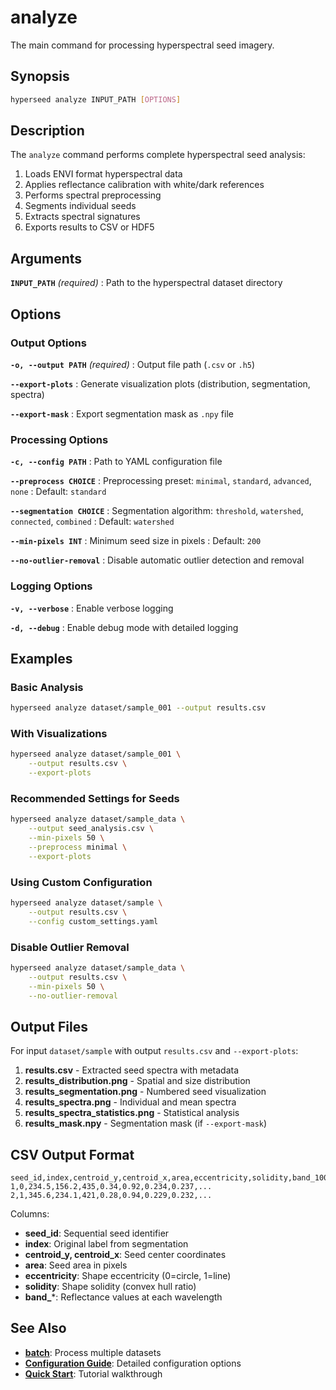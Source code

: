 # analyze

The main command for processing hyperspectral seed imagery.

## Synopsis

```bash
hyperseed analyze INPUT_PATH [OPTIONS]
```

## Description

The `analyze` command performs complete hyperspectral seed analysis:

1. Loads ENVI format hyperspectral data
2. Applies reflectance calibration with white/dark references
3. Performs spectral preprocessing
4. Segments individual seeds
5. Extracts spectral signatures
6. Exports results to CSV or HDF5

## Arguments

**`INPUT_PATH`** *(required)*
: Path to the hyperspectral dataset directory

## Options

### Output Options

**`-o, --output PATH`** *(required)*
: Output file path (`.csv` or `.h5`)

**`--export-plots`**
: Generate visualization plots (distribution, segmentation, spectra)

**`--export-mask`**
: Export segmentation mask as `.npy` file

### Processing Options

**`-c, --config PATH`**
: Path to YAML configuration file

**`--preprocess CHOICE`**
: Preprocessing preset: `minimal`, `standard`, `advanced`, `none`
: Default: `standard`

**`--segmentation CHOICE`**
: Segmentation algorithm: `threshold`, `watershed`, `connected`, `combined`
: Default: `watershed`

**`--min-pixels INT`**
: Minimum seed size in pixels
: Default: `200`

**`--no-outlier-removal`**
: Disable automatic outlier detection and removal

### Logging Options

**`-v, --verbose`**
: Enable verbose logging

**`-d, --debug`**
: Enable debug mode with detailed logging

## Examples

### Basic Analysis

```bash
hyperseed analyze dataset/sample_001 --output results.csv
```

### With Visualizations

```bash
hyperseed analyze dataset/sample_001 \
    --output results.csv \
    --export-plots
```

### Recommended Settings for Seeds

```bash
hyperseed analyze dataset/sample_data \
    --output seed_analysis.csv \
    --min-pixels 50 \
    --preprocess minimal \
    --export-plots
```

### Using Custom Configuration

```bash
hyperseed analyze dataset/sample \
    --output results.csv \
    --config custom_settings.yaml
```

### Disable Outlier Removal

```bash
hyperseed analyze dataset/sample_data \
    --output results.csv \
    --min-pixels 50 \
    --no-outlier-removal
```

## Output Files

For input `dataset/sample` with output `results.csv` and `--export-plots`:

1. **results.csv** - Extracted seed spectra with metadata
2. **results_distribution.png** - Spatial and size distribution
3. **results_segmentation.png** - Numbered seed visualization
4. **results_spectra.png** - Individual and mean spectra
5. **results_spectra_statistics.png** - Statistical analysis
6. **results_mask.npy** - Segmentation mask (if `--export-mask`)

## CSV Output Format

```csv
seed_id,index,centroid_y,centroid_x,area,eccentricity,solidity,band_1000nm,band_1005nm,...
1,0,234.5,156.2,435,0.34,0.92,0.234,0.237,...
2,1,345.6,234.1,421,0.28,0.94,0.229,0.232,...
```

Columns:
- **seed_id**: Sequential seed identifier
- **index**: Original label from segmentation
- **centroid_y, centroid_x**: Seed center coordinates
- **area**: Seed area in pixels
- **eccentricity**: Shape eccentricity (0=circle, 1=line)
- **solidity**: Shape solidity (convex hull ratio)
- **band_***: Reflectance values at each wavelength

## See Also

- **[batch](batch.md)**: Process multiple datasets
- **[Configuration Guide](../getting-started/configuration.md)**: Detailed configuration options
- **[Quick Start](../getting-started/quick-start.md)**: Tutorial walkthrough
